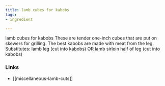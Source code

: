 ```yaml
---
title: lamb cubes for kabobs
tags:
- ingredient

---
```

lamb cubes for kabobs These are tender one-inch cubes that are put on skewers for grilling. The best kabobs are made with meat from the leg. Substitutes: lamb leg (cut into kabobs) OR lamb sirloin half of leg (cut into kabobs)

### Links

* [[miscellaneous-lamb-cuts]]

